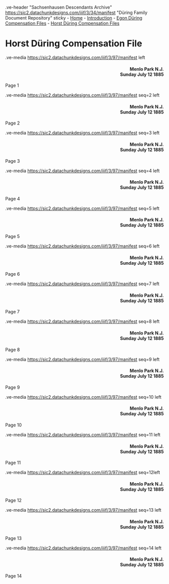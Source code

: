 .ve-header "Sachsenhausen Descendants Archive" https://sic2.datachunkdesigns.com/iiif/3/34/manifest "Düring Family Document Repository" sticky
    - [Home](/)
    - [Introduction](/introduction)
    - [Egon Düring Compensation Files](/egon-during-compensation)
    - [Horst Düring Compensation Files](/horst-during-compensation)
    
# Horst Düring Compensation File

.ve-media https://sic2.datachunkdesigns.com/iiif/3/97/manifest left

<div style="text-align: right"><h4>Menlo Park N.J.<br>Sunday July 12 1885</h4></div>

Page 1

.ve-media https://sic2.datachunkdesigns.com/iiif/3/97/manifest seq=2 left

<div style="text-align: right"><h4>Menlo Park N.J.<br>Sunday July 12 1885</h4></div>

Page 2

.ve-media https://sic2.datachunkdesigns.com/iiif/3/97/manifest seq=3 left

<div style="text-align: right"><h4>Menlo Park N.J.<br>Sunday July 12 1885</h4></div>

Page 3

.ve-media https://sic2.datachunkdesigns.com/iiif/3/97/manifest seq=4 left

<div style="text-align: right"><h4>Menlo Park N.J.<br>Sunday July 12 1885</h4></div>

Page 4

.ve-media https://sic2.datachunkdesigns.com/iiif/3/97/manifest seq=5 left

<div style="text-align: right"><h4>Menlo Park N.J.<br>Sunday July 12 1885</h4></div>

Page 5

.ve-media https://sic2.datachunkdesigns.com/iiif/3/97/manifest seq=6 left

<div style="text-align: right"><h4>Menlo Park N.J.<br>Sunday July 12 1885</h4></div>

Page 6

.ve-media https://sic2.datachunkdesigns.com/iiif/3/97/manifest seq=7 left

<div style="text-align: right"><h4>Menlo Park N.J.<br>Sunday July 12 1885</h4></div>

Page 7

.ve-media https://sic2.datachunkdesigns.com/iiif/3/97/manifest seq=8 left

<div style="text-align: right"><h4>Menlo Park N.J.<br>Sunday July 12 1885</h4></div>

Page 8

.ve-media https://sic2.datachunkdesigns.com/iiif/3/97/manifest seq=9 left

<div style="text-align: right"><h4>Menlo Park N.J.<br>Sunday July 12 1885</h4></div>

Page 9

.ve-media https://sic2.datachunkdesigns.com/iiif/3/97/manifest seq=10 left

<div style="text-align: right"><h4>Menlo Park N.J.<br>Sunday July 12 1885</h4></div>

Page 10

.ve-media https://sic2.datachunkdesigns.com/iiif/3/97/manifest seq=11 left

<div style="text-align: right"><h4>Menlo Park N.J.<br>Sunday July 12 1885</h4></div>

Page 11

.ve-media https://sic2.datachunkdesigns.com/iiif/3/97/manifest seq=12left

<div style="text-align: right"><h4>Menlo Park N.J.<br>Sunday July 12 1885</h4></div>

Page 12

.ve-media https://sic2.datachunkdesigns.com/iiif/3/97/manifest seq=13 left

<div style="text-align: right"><h4>Menlo Park N.J.<br>Sunday July 12 1885</h4></div>

Page 13

.ve-media https://sic2.datachunkdesigns.com/iiif/3/97/manifest seq=14 left

<div style="text-align: right"><h4>Menlo Park N.J.<br>Sunday July 12 1885</h4></div>

Page 14